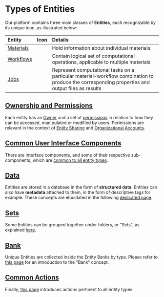 # Types of Entities

Our platform contains three main classes of **Entities**, each recognizable by its unique icon, as illustrated below:

| Entity    |  Icon      | Details        | 
| :-------- |:----------- |:------------- |
| [Materials](../materials/overview.md) | <i class="zmdi zmdi-widgets"></i>    | Hold information about individual materials |
| [Workflows](../workflows/overview.md) | <i class="zmdi zmdi-dot-circle"></i> | Contain logical set of computational operations, applicable to multiple materials |
| [Jobs](../jobs/overview.md)           | <i class="zmdi zmdi-file"></i>       | Represent computational tasks on a particular material-workflow combination to produce the corresponding properties and output files as results |

## [Ownership and Permissions](permissions.md)

Each entity has an [Owner](ownership.md) and a set of [permissions](permissions.md) in relation to how they can be accessed, manipulated or modified by users. Permissions are relevant in the context of [Entity Sharing](../collaboration/sharing/ui.md) and [Organizational Accounts](../collaboration/organizations/overview.md). 

## [Common User Interface Components](ui/overview.md)

There are interface components, and some of their respective sub-components, which are [common to all entity types](ui/overview.md). 

## [Data](data.md)

Entities are stored in a database in the form of **structured data**. Entities can also have **metadata** attached to them, in the form of descriptive tags for example. These concepts are elucidated in the following [dedicated page](data.md).

## [Sets](sets.md)

Some Entities can be grouped together under folders, or "Sets", as explained [here](sets.md).

## [Bank](bank.md)

Unique Entities are collected inside the Entity Banks by type. Please refer to [this page](bank.md) for an introduction to the "Bank" concept.

## [Common Actions](../entities-general/actions/overview.md)

Finally, [this page](../entities-general/actions/overview.md) introduces actions pertinent to all entity types.
